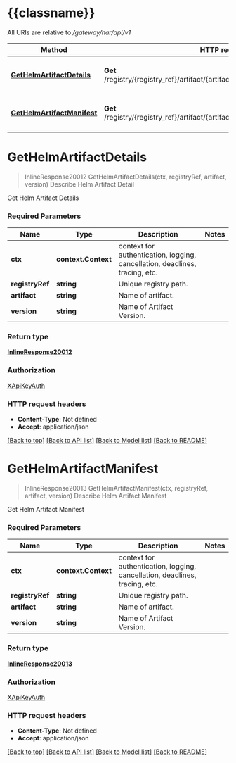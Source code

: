 # {{classname}}

All URIs are relative to */gateway/har/api/v1*

Method | HTTP request | Description
------------- | ------------- | -------------
[**GetHelmArtifactDetails**](HelmArtifactsApi.md#GetHelmArtifactDetails) | **Get** /registry/{registry_ref}/artifact/{artifact}/version/{version}/helm/details | Describe Helm Artifact Detail
[**GetHelmArtifactManifest**](HelmArtifactsApi.md#GetHelmArtifactManifest) | **Get** /registry/{registry_ref}/artifact/{artifact}/version/{version}/helm/manifest | Describe Helm Artifact Manifest

# **GetHelmArtifactDetails**
> InlineResponse20012 GetHelmArtifactDetails(ctx, registryRef, artifact, version)
Describe Helm Artifact Detail

Get Helm Artifact Details

### Required Parameters

Name | Type | Description  | Notes
------------- | ------------- | ------------- | -------------
 **ctx** | **context.Context** | context for authentication, logging, cancellation, deadlines, tracing, etc.
  **registryRef** | **string**| Unique registry path. | 
  **artifact** | **string**| Name of artifact. | 
  **version** | **string**| Name of Artifact Version. | 

### Return type

[**InlineResponse20012**](inline_response_200_12.md)

### Authorization

[XApiKeyAuth](../README.md#XApiKeyAuth)

### HTTP request headers

 - **Content-Type**: Not defined
 - **Accept**: application/json

[[Back to top]](#) [[Back to API list]](../README.md#documentation-for-api-endpoints) [[Back to Model list]](../README.md#documentation-for-models) [[Back to README]](../README.md)

# **GetHelmArtifactManifest**
> InlineResponse20013 GetHelmArtifactManifest(ctx, registryRef, artifact, version)
Describe Helm Artifact Manifest

Get Helm Artifact Manifest

### Required Parameters

Name | Type | Description  | Notes
------------- | ------------- | ------------- | -------------
 **ctx** | **context.Context** | context for authentication, logging, cancellation, deadlines, tracing, etc.
  **registryRef** | **string**| Unique registry path. | 
  **artifact** | **string**| Name of artifact. | 
  **version** | **string**| Name of Artifact Version. | 

### Return type

[**InlineResponse20013**](inline_response_200_13.md)

### Authorization

[XApiKeyAuth](../README.md#XApiKeyAuth)

### HTTP request headers

 - **Content-Type**: Not defined
 - **Accept**: application/json

[[Back to top]](#) [[Back to API list]](../README.md#documentation-for-api-endpoints) [[Back to Model list]](../README.md#documentation-for-models) [[Back to README]](../README.md)


